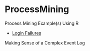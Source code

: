 # ProcessMining
Process Mining Example(s) Using R

- [Login Failures](https://rpubs.com/ispapadakis/727533)

Making Sense of a Complex Event Log

